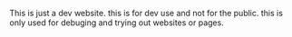This is just a dev website. this is for dev use and not for the public. this is only used for debuging and trying out websites or pages.  
